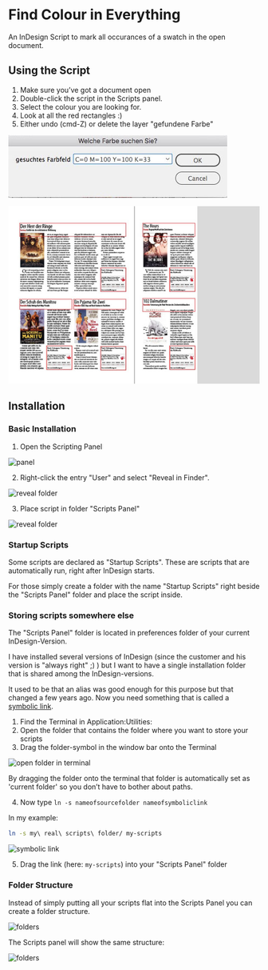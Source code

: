 # Find Colour in Everything

An InDesign Script to mark all occurances of a swatch in the open document.

## Using the Script

1. Make sure you’ve got a document open
1. Double-click the script in the Scripts panel.
1. Select the colour you are looking for.
1. Look at all the red rectangles :)
1. Either undo (cmd-Z) or delete the layer "gefundene Farbe"

![select color](./pix/01-panel.jpg)

![the result](./pix/02-reds.jpg)

## Installation

### Basic Installation

1. Open the Scripting Panel

![panel](https://www.cuppascript.com/stuff/readme_pix/install/01-menu.jpg)

2. Right-click the entry "User" and select "Reveal in Finder".

![reveal folder](https://www.cuppascript.com/stuff/readme_pix/install/02-reveal.jpg)

3. Place script in folder "Scripts Panel"

![reveal folder](https://www.cuppascript.com/stuff/readme_pix/install/03-folder.jpg)

### Startup Scripts

Some scripts are declared as "Startup Scripts". These are scripts that are automatically run, right after InDesign starts.

For those simply create a folder with the name "Startup Scripts" right beside the "Scripts Panel" folder and place the script inside.

### Storing scripts somewhere else

The "Scripts Panel" folder is located in preferences folder of your current InDesign-Version.

I have installed several versions of InDesign (since the customer and his version is "always right" ;) ) but I want to have a single installation folder that is shared among the InDesign-versions.

It used to be that an alias was good enough for this purpose but that changed a few years ago. Now you need something that is called a [symbolic link](https://apple.stackexchange.com/questions/115646/how-can-i-create-a-symbolic-link-in-terminal).

1. Find the Terminal in Application:Utilities:
1. Open the folder that contains the folder where you want to store your scripts
1. Drag the folder-symbol in the window bar onto the Terminal

![open folder in terminal](https://www.cuppascript.com/stuff/readme_pix/install/04-open-terminal.jpg)

By dragging the folder onto the terminal that folder is automatically set as 'current folder' so you don’t have to bother about paths.

4. Now type `ln -s nameofsourcefolder nameofsymboliclink`

In my example: 

``` bash
ln -s my\ real\ scripts\ folder/ my-scripts
```

![symbolic link](https://www.cuppascript.com/stuff/readme_pix/install/05-link.jpg)

5. Drag the link (here: `my-scripts`) into your "Scripts Panel" folder

### Folder Structure

Instead of simply putting all your scripts flat into the Scripts Panel you can create a folder structure.

![folders](https://www.cuppascript.com/stuff/readme_pix/install/06-structure.jpg)

The Scripts panel will show the same structure:

![folders](https://www.cuppascript.com/stuff/readme_pix/install/07-panel.jpg)

